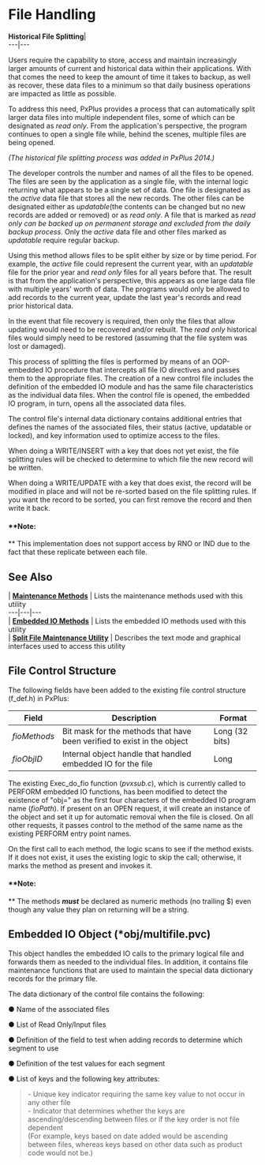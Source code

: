# File Handling

**Historical File Splitting**|   
---|---  
  
Users require the capability to store, access and maintain increasingly larger amounts of current and historical data within their applications. With that comes the need to keep the amount of time it takes to backup, as well as recover, these data files to a minimum so that daily business operations are impacted as little as possible.

To address this need, PxPlus provides a process that can automatically split larger data files into multiple independent files, some of which can be designated as _read only_. From the application's perspective, the program continues to open a single file while, behind the scenes, multiple files are being opened.

_(The historical file splitting process was added in PxPlus 2014.)_

The developer controls the number and names of all the files to be opened. The files are seen by the application as a single file, with the internal logic returning what appears to be a single set of data. One file is designated as the _active_ data file that stores all the new records. The other files can be designated either as _updatable_(the contents can be changed but no new records are added or removed) or as _read only_. A file that is marked as _read only can be backed up on permanent storage and excluded from the daily backup process_. Only the _active_ data file and other files marked as _updatable_ require regular backup.

Using this method allows files to be split either by size or by time period. For example, the _active_ file could represent the current year, with an _updatable_ file for the prior year and _read only_ files for all years before that. The result is that from the application's perspective, this appears as one large data file with multiple years' worth of data. The programs would only be allowed to add records to the current year, update the last year's records and read prior historical data.

In the event that file recovery is required, then only the files that allow updating would need to be recovered and/or rebuilt. The _read only_ historical files would simply need to be restored (assuming that the file system was lost or damaged).

This process of splitting the files is performed by means of an OOP-embedded IO procedure that intercepts all file IO directives and passes them to the appropriate files. The creation of a new control file includes the definition of the embedded IO module and has the same file characteristics as the individual data files. When the control file is opened, the embedded IO program, in turn, opens all the associated data files.

The control file's internal data dictionary contains additional entries that defines the names of the associated files, their status (active, updatable or locked), and key information used to optimize access to the files.

When doing a WRITE/INSERT with a key that does not yet exist, the file splitting rules will be checked to determine to which file the new record will be written.

When doing a WRITE/UPDATE with a key that does exist, the record will be modified in place and will not be re-sorted based on the file splitting rules. If you want the record to be sorted, you can first remove the record and then write it back.

#### **Note:  
** This implementation does not support access by RNO or IND due to the fact that these replicate between each file.

## See Also

|  **[Maintenance Methods](Maintenance%20Methods.md)** |  Lists the maintenance methods used with this utility  
---|---|---  
|  **[Embedded IO Methods](Embedded%20IO%20Methods.md)** |  Lists the embedded IO methods used with this utility  
|  **[Split File Maintenance Utility](Split%20File%20Maintenance%20Utility.md)** |  Describes the text mode and graphical interfaces used to access this utility  
  
## File Control Structure

The following fields have been added to the existing file control structure (f_def.h) in PxPlus:

**Field** |  **Description** |  **Format**  
---|---|---  
_fioMethods_ |  Bit mask for the methods that have been verified to exist in the object |  Long (32 bits)  
_fioObjID_ |  Internal object handle that handled embedded IO for the file |  Long  
  
The existing Exec_do_fio function (_pvxsub.c_), which is currently called to PERFORM embedded IO functions, has been modified to detect the existence of "obj=" as the first four characters of the embedded IO program name (_fioPath_). If present on an OPEN request, it will create an instance of the object and set it up for automatic removal when the file is closed. On all other requests, it passes control to the method of the same name as the existing PERFORM entry point names.

On the first call to each method, the logic scans to see if the method exists. If it does not exist, it uses the existing logic to skip the call; otherwise, it marks the method as present and invokes it.

#### **Note:  
** The methods **_must_** be declared as numeric methods (no trailing $) even though any value they plan on returning will be a string.

## Embedded IO Object (*obj/multifile.pvc)

This object handles the embedded IO calls to the primary logical file and forwards them as needed to the individual files. In addition, it contains file maintenance functions that are used to maintain the special data dictionary records for the primary file.

The data dictionary of the control file contains the following:

● Name of the associated files

● List of Read Only/Input files

● Definition of the field to test when adding records to determine which segment to use

● Definition of the test values for each segment

● List of keys and the following key attributes:

> \- Unique key indicator requiring the same key value to not occur in any other file  
>  \- Indicator that determines whether the keys are ascending/descending between files or if the key order is not file dependent  
>  (For example, keys based on date added would be ascending between files, whereas keys based on other data such as product code would not be.)
